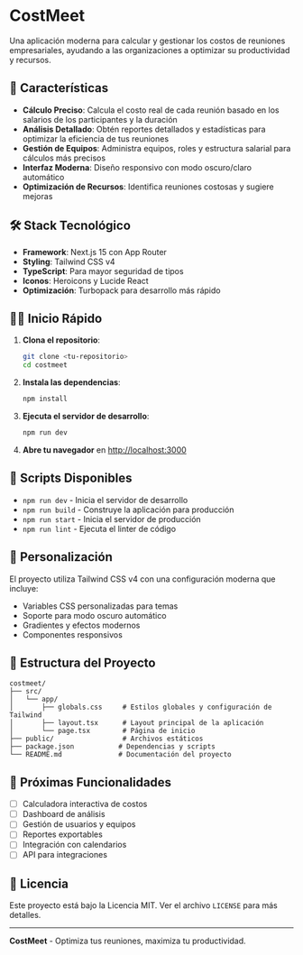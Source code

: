# CostMeet

Una aplicación moderna para calcular y gestionar los costos de reuniones empresariales, ayudando a las organizaciones a optimizar su productividad y recursos.

## 🚀 Características

- **Cálculo Preciso**: Calcula el costo real de cada reunión basado en los salarios de los participantes y la duración
- **Análisis Detallado**: Obtén reportes detallados y estadísticas para optimizar la eficiencia de tus reuniones
- **Gestión de Equipos**: Administra equipos, roles y estructura salarial para cálculos más precisos
- **Interfaz Moderna**: Diseño responsivo con modo oscuro/claro automático
- **Optimización de Recursos**: Identifica reuniones costosas y sugiere mejoras

## 🛠️ Stack Tecnológico

- **Framework**: Next.js 15 con App Router
- **Styling**: Tailwind CSS v4
- **TypeScript**: Para mayor seguridad de tipos
- **Iconos**: Heroicons y Lucide React
- **Optimización**: Turbopack para desarrollo más rápido

## 🏃‍♂️ Inicio Rápido

1. **Clona el repositorio**:
   ```bash
   git clone <tu-repositorio>
   cd costmeet
   ```

2. **Instala las dependencias**:
   ```bash
   npm install
   ```

3. **Ejecuta el servidor de desarrollo**:
   ```bash
   npm run dev
   ```

4. **Abre tu navegador** en [http://localhost:3000](http://localhost:3000)

## 📝 Scripts Disponibles

- `npm run dev` - Inicia el servidor de desarrollo
- `npm run build` - Construye la aplicación para producción
- `npm run start` - Inicia el servidor de producción
- `npm run lint` - Ejecuta el linter de código

## 🎨 Personalización

El proyecto utiliza Tailwind CSS v4 con una configuración moderna que incluye:
- Variables CSS personalizadas para temas
- Soporte para modo oscuro automático
- Gradientes y efectos modernos
- Componentes responsivos

## 📂 Estructura del Proyecto

```
costmeet/
├── src/
│   └── app/
│       ├── globals.css     # Estilos globales y configuración de Tailwind
│       ├── layout.tsx      # Layout principal de la aplicación
│       └── page.tsx        # Página de inicio
├── public/                 # Archivos estáticos
├── package.json           # Dependencias y scripts
└── README.md              # Documentación del proyecto
```

## 🚀 Próximas Funcionalidades

- [ ] Calculadora interactiva de costos
- [ ] Dashboard de análisis
- [ ] Gestión de usuarios y equipos
- [ ] Reportes exportables
- [ ] Integración con calendarios
- [ ] API para integraciones

## 📄 Licencia

Este proyecto está bajo la Licencia MIT. Ver el archivo `LICENSE` para más detalles.

---

**CostMeet** - Optimiza tus reuniones, maximiza tu productividad.
